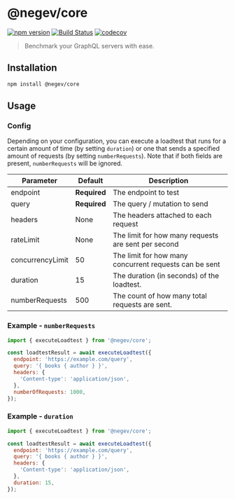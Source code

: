 # @negev/core

[![npm version](https://img.shields.io/npm/v/@negev/core)](https://img.shields.io/npm/v/@negev/core)
[![Build Status](https://travis-ci.com/marhaupe/graphql-loadtest.svg?branch=master)](https://travis-ci.com/marhaupe/graphql-loadtest)
[![codecov](https://codecov.io/gh/marhaupe/negev/branch/master/graph/badge.svg?flag=core)](https://codecov.io/gh/marhaupe/negev)

> Benchmark your GraphQL servers with ease.

## Installation

```bash
npm install @negev/core
```

## Usage

### Config

Depending on your configuration, you can execute a loadtest that runs for a certain amount of time (by setting `duration`) or one that sends a specified amount of requests (by setting `numberRequests`). Note that if both fields are present, `numberRequests` will be ignored.

| Parameter        | Default      | Description                                            |
| ---------------- | ------------ | ------------------------------------------------------ |
| endpoint         | **Required** | The endpoint to test                                   |
| query            | **Required** | The query / mutation to send                           |
| headers          | None         | The headers attached to each request                   |
| rateLimit        | None         | The limit for how many requests are sent per second    |
| concurrencyLimit | 50           | The limit for how many concurrent requests can be sent |
| duration         | 15           | The duration (in seconds) of the loadtest.             |
| numberRequests   | 500          | The count of how many total requests are sent.         |

### Example - `numberRequests`

```js
import { executeLoadtest } from '@negev/core';

const loadtestResult = await executeLoadtest({
  endpoint: 'https://example.com/query',
  query: '{ books { author } }',
  headers: {
    'Content-type': 'application/json',
  },
  numberOfRequests: 1000,
});
```

### Example - `duration`

```js
import { executeLoadtest } from '@negev/core';

const loadtestResult = await executeLoadtest({
  endpoint: 'https://example.com/query',
  query: '{ books { author } }',
  headers: {
    'Content-type': 'application/json',
  },
  duration: 15,
});
```
